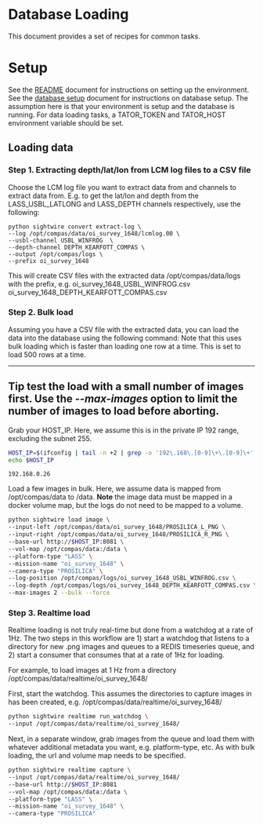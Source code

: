 # Database Loading

This document provides a set of recipes for common tasks.

# Setup
See the [README](../README.md) document for instructions on setting up the environment.
See the [database setup](database_setup.md) document for instructions on database setup.
The assumption here is that your environment is setup and the database is running.
For data loading tasks, a TATOR_TOKEN and TATOR_HOST environment variable should be set.
  
## Loading data 

### Step 1. Extracting depth/lat/lon from LCM log files to a CSV file
Choose the LCM log file you want to extract data from and channels to extract data from.
E.g. to get the lat/lon and depth from the LASS_USBL_LATLONG and LASS_DEPTH channels respectively, 
use the following:

```shell
python sightwire convert extract-log \
--log /opt/compas/data/oi_survey_1648/lcmlog.00 \
--usbl-channel USBL_WINFROG  \
--depth-channel DEPTH_KEARFOTT_COMPAS \
--output /opt/compas/logs \
--prefix oi_survey_1648
```
This will create CSV files with the extracted data /opt/compas/data/logs
with the prefix, e.g. oi_survey_1648_USBL_WINFROG.csv oi_survey_1648_DEPTH_KEARFOTT_COMPAS.csv 

### Step 2. Bulk load
Assuming you have a CSV file with the extracted data, you can load the data into the database using the following command:
Note that this uses bulk loading which is faster than loading one row at a time.
This is set to load 500 rows at a time. 

---
**Tip** test the load with a small number of images first.
Use the *--max-images* option to limit the number of images to load before aborting.
---

Grab your HOST_IP.  Here, we assume this is in the private IP 192 range, excluding the subnet 255.
```bash
HOST_IP=$(ifconfig | tail -n +2 | grep -o '192\.168\.[0-9]\+\.[0-9]\+' | grep -v '192\.168\.0\.255' | grep -v '^$')
echo $HOST_IP
```

```text
192.168.0.26
```

Load a few images in bulk.  Here, we assume data is mapped from /opt/compas/data to /data.
**Note** the image data must be mapped in a docker volume map, but the logs do not need to 
be mapped to a volume.

```bash
python sightwire load image \
--input-left /opt/compas/data/oi_survey_1648/PROSILICA_L_PNG \
--input-right /opt/compas/data/oi_survey_1648/PROSILICA_R_PNG \
--base-url http://$HOST_IP:8081 \
--vol-map /opt/compas/data:/data \
--platform-type "LASS" \
--mission-name "oi_survey_1648" \
--camera-type "PROSILICA" \
--log-position /opt/compas/logs/oi_survey_1648_USBL_WINFROG.csv \
--log-depth /opt/compas/logs/oi_survey_1648_DEPTH_KEARFOTT_COMPAS.csv \
--max-images 2 --bulk --force
```
 
### Step 3. Realtime load

Realtime loading is not truly real-time but done from a watchdog at a rate of
1Hz.  The two steps in this workflow are 1) start a watchdog that listens to
a directory for new .png images and queues to a REDIS timeseries queue, 
and 2) start a consumer that consumes that at a rate of 1Hz for loading.

For example, to load images at 1 Hz from a directory 
/opt/compas/data/realtime/oi_survey_1648/ 

First, start the watchdog. This assumes the directories to capture images in has been created,
e.g. /opt/compas/data/realtime/oi_survey_1648/
```bash
python sightwire realtime run_watchdog \
--input /opt/compas/data/realtime/oi_survey_1648/
```

Next, in a separate window, grab images from the queue and load them with whatever
additional metadata you want, e.g. platform-type, etc.
As with bulk loading, the url and volume map needs to be specified.
```bash
python sightwire realtime capture \
--input /opt/compas/data/realtime/oi_survey_1648/
--base-url http://$HOST_IP:8081
--vol-map /opt/compas/data:/data \
--platform-type "LASS" \
--mission-name "oi_survey_1648" \
--camera-type "PROSILICA"
```
